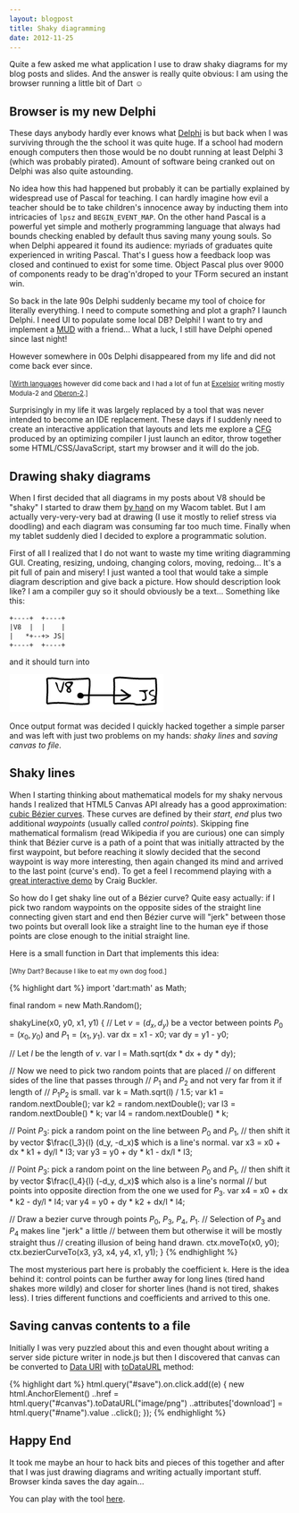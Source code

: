 ```yaml
---
layout: blogpost
title: Shaky diagramming
date: 2012-11-25
---
```


Quite a few asked me what application I use to draw shaky diagrams for my blog posts and slides. And the answer is really quite obvious: I am using the browser running a little bit of Dart &#x263A;

Browser is my new Delphi
-------------------------

These days anybody hardly ever knows what [Delphi](http://en.wikipedia.org/wiki/Embarcadero_Delphi) is but back when I was surviving through the the school it was quite huge. If a school had modern enough computers then those would be no doubt running at least Delphi 3 (which was probably pirated). Amount of software being cranked out on Delphi was also quite astounding.

No idea how this had happened but probably it can be partially explained by widespread use of Pascal for teaching. I can hardly imagine how evil a teacher should be to take children's innocence away by inducting them into intricacies of `lpsz` and `BEGIN_EVENT_MAP`. On the other hand Pascal is a powerful yet simple and motherly programming language that always had bounds checking enabled by default thus saving many young souls. So when Delphi appeared it found its audience: myriads of graduates quite experienced in writing Pascal. That's I guess how a feedback loop was closed and continued to exist for some time. Object Pascal plus over 9000 of components ready to be drag'n'droped to your TForm secured an instant win.

So back in the late 90s Delphi suddenly became my tool of choice for literally everything. I need to compute something and plot a graph? I launch Delphi. I need UI to populate some local DB? Delphi! I want to try and implement a [MUD](http://en.wikipedia.org/wiki/MUD) with a friend... What a luck, I still have Delphi opened since last night!

However somewhere in 00s Delphi disappeared from my life and did not come back ever since.

<p><small>[<a href="http://en.wikipedia.org/wiki/List_of_programming_languages_by_type#Wirth_languages">Wirth languages</a> however did come back and I had a lot of fun at <a href="http://www.excelsior-usa.com/">Excelsior</a> writing mostly Modula-2 and <a href="http://en.wikipedia.org/wiki/Oberon-2_(programming_language)">Oberon-2</a>.]</small></p>

Surprisingly in my life it was largely replaced by a tool that was never intended to become an IDE replacement. These days if I suddenly need to create an interactive application that layouts and lets me explore a [CFG](http://en.wikipedia.org/wiki/Control_flow_graph) produced by an optimizing compiler I just launch an editor, throw together some HTML/CSS/JavaScript, start my browser and it will do the job.

Drawing shaky diagrams
----------------------

When I first decided that all diagrams in my posts about V8 should be "shaky" I started to draw them [by hand](http://mrale.ph/s3/images/point-structure-c.png) on my Wacom tablet. But I am actually very-very-very bad at drawing (I use it mostly to relief stress via doodling) and each diagram was consuming far too much time. Finally when my tablet suddenly died I decided to explore a programmatic solution.

First of all I realized that I do not want to waste my time writing diagramming GUI. Creating, resizing, undoing, changing colors, moving, redoing... It's a pit full of pain and misery! I just wanted a tool that would take a simple diagram description and give back a picture. How should description look like? I am a compiler guy so it should obviously be a text... Something like this:

    +----+  +----+
    |V8  |  |    |
    |   *+--+> JS|
    +----+  +----+

and it should turn into

<img src="/images/2012-11-25/example.png"/>

Once output format was decided I quickly hacked together a simple parser and was left with just two problems on my hands: *shaky lines* and *saving canvas to file*.

Shaky lines
-----------

When I starting thinking about mathematical models for my shaky nervous hands I realized that HTML5 Canvas API already has a good approximation: [cubic B&eacute;zier curves](http://en.wikipedia.org/wiki/B%C3%A9zier_curve#Cubic_B.C3.A9zier_curves). These curves are defined by their *start*, *end* plus two additional *waypoints* (usually called *control points*). Skipping fine mathematical formalism (read Wikipedia if you are curious) one can simply think that B&eacute;zier curve is a path of a point that was initially attracted by the first waypoint, but before reaching it slowly decided that the second waypoint is way more interesting, then again changed its mind and arrived to the last point (curve's end). To get a feel I recommend playing with a [great interactive demo](http://blogs.sitepointstatic.com/examples/tech/canvas-curves/bezier-curve.html) by Craig Buckler.

So how do I get shaky line out of a B&eacute;zier curve? Quite easy actually: if I pick two random waypoints on the opposite sides of the straight line connecting given start and end then B&eacute;zier curve will "jerk" between those two points but overall look like a straight line to the human eye if those points are close enough to the initial straight line.

Here is a small function in Dart that implements this idea:

<p><small>[Why Dart? Because I like to eat my own dog food.]</small></p>

{% highlight dart %}
import 'dart:math' as Math;

final random = new Math.Random();

shakyLine(x0, y0, x1, y1) {
  // Let $v = (d_x, d_y)$ be a vector between points $P_0 = (x_0, y_0)$ and $P_1 = (x_1, y_1)$.
  var dx = x1 - x0;
  var dy = y1 - y0;

  // Let $l$ be the length of $v$.
  var l = Math.sqrt(dx * dx + dy * dy);

  // Now we need to pick two random points that are placed
  // on different sides of the line that passes through
  // $P_1$ and $P_2$ and not very far from it if length of
  // $P_1 P_2$ is small.
  var k = Math.sqrt(l) / 1.5;
  var k1 = random.nextDouble();
  var k2 = random.nextDouble();
  var l3 = random.nextDouble() * k;
  var l4 = random.nextDouble() * k;

  // Point $P_3$: pick a random point on the line between $P_0$ and $P_1$,
  // then shift it by vector $\frac{l_3}{l} (d_y, -d_x)$ which is a line's normal.
  var x3 = x0 + dx * k1 + dy/l * l3;
  var y3 = y0 + dy * k1 - dx/l * l3;

  // Point $P_3$: pick a random point on the line between $P_0$ and $P_1$,
  // then shift it by vector $\frac{l_4}{l} (-d_y, d_x)$ which also is a line's normal
  // but points into opposite direction from the one we used for $P_3$.
  var x4 = x0 + dx * k2 - dy/l * l4;
  var y4 = y0 + dy * k2 + dx/l * l4;

  // Draw a bezier curve through points $P_0$, $P_3$, $P_4$, $P_1$.
  // Selection of $P_3$ and $P_4$ makes line "jerk" a little
  // between them but otherwise it will be mostly straight thus
  // creating illusion of being hand drawn.
  ctx.moveTo(x0, y0);
  ctx.bezierCurveTo(x3, y3, x4, y4, x1, y1);
}
{% endhighlight %}

The most mysterious part here is probably the coefficient `k`. Here is the idea behind it: control points can be further away for long lines (tired hand shakes more wildly) and closer for shorter lines (hand is not tired, shakes less). I tries different functions and coefficients and arrived to this one.

Saving canvas contents to a file
--------------------------------

Initially I was very puzzled about this and even thought about writing a server side picture writer in node.js but then I discovered that canvas can be converted to [Data URI](http://en.wikipedia.org/wiki/Data_URI_scheme) with [toDataURL](http://docs.webplatform.org/wiki/canvas/methods/toDataURL) method:

{% highlight dart %}
html.query("#save").on.click.add((e) {
  new html.AnchorElement()
          ..href = html.query("#canvas").toDataURL("image/png")
          ..attributes['download'] = html.query("#name").value
          ..click();
});
{% endhighlight %}

Happy End
---------

It took me maybe an hour to hack bits and pieces of this together and after that I was just drawing diagrams and writing actually important stuff. Browser kinda saves the day again...

You can play with the tool [here](https://cdn.rawgit.com/mraleph/moe-js/master/talks/jsconfeu2012/tools/shaky/deploy/shaky.html).

<script type="text/javascript" src="/js/mathjax.js">
</script>